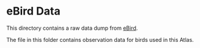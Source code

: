 eBird Data
==========

This directory contains a raw data dump from [eBird](http://ebird.org/content/ebird/).

The file in this folder contains observation data for birds used in this Atlas.
